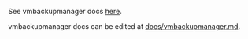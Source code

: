 See vmbackupmanager docs [here](https://docs.victoriametrics.com/vmbackupmanager/).

vmbackupmanager docs can be edited at [docs/vmbackupmanager.md](https://github.com/zzylol/VictoriaMetrics-cluster/blob/master/docs/vmbackupmanager.md).
